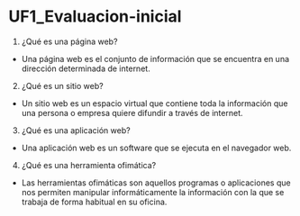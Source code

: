 # UF1_Evaluacion-inicial

1. ¿Qué es una página web?

- Una página web es el conjunto de información que se encuentra en una dirección determinada de internet.

2. ¿Qué es un sitio web?

- Un sitio web es un espacio virtual que contiene toda la información que una persona o empresa quiere difundir a través de internet.

3. ¿Qué es una aplicación web?

- Una aplicación web es un software que se ejecuta en el navegador web.

4. ¿Qué es una herramienta ofimática?

- Las herramientas ofimáticas son aquellos programas o aplicaciones que nos permiten manipular informáticamente la información con la que se trabaja de forma habitual en su oficina.

